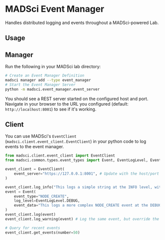 # MADSci Event Manager

Handles distributed logging and events throughout a MADSci-powered Lab.

## Usage

## Manager

Run the following in your MADSci lab directory:

```bash
# Create an Event Manager Definition
madsci manager add --type event_manager
# Start the Event Manager Server
python -m madsci.event_manager.event_server
```

You should see a REST server started on the configured host and port. Navigate in your browser to the URL you configured (default: `http://localhost:8001`) to see if it's working.

## Client

You can use MADSci's `EventClient` (`madsci.client.event_client.EventClient`) in your python code to log events to the event manager.

```python
from madsci.client.event_client import EventClient
from madsci.common.types.event_types import Event, EventLogLevel, EventType

event_client = EventClient(
    event_server="https://127.0.0.1:8001", # Update with the host/port you configured for your EventManager server
)

event_client.log_info("This logs a simple string at the INFO level, with event_type LOG_INFO")
event = Event(
    event_type="NODE_CREATE",
    log_level=EventLogLevel.DEBUG,
    event_data="This logs a more complex NODE_CREATE event at the DEBUG level. The event_data field should contain relevant data about the event (in this case, something like the NodeDefinition, for instance)"
)
event_client.log(event)
event_client.log_warning(event) # Log the same event, but override the log level.

# Query for recent events
event_client.get_events(number=50)
```
